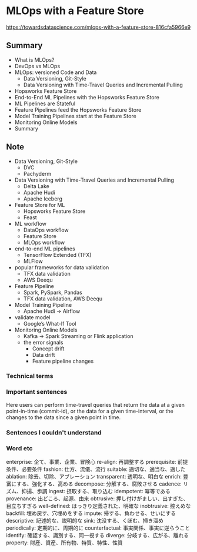 # MLOps with a Feature Store

https://towardsdatascience.com/mlops-with-a-feature-store-816cfa5966e9

## Summary

- What is MLOps?
- DevOps vs MLOps
- MLOps: versioned Code and Data
    - Data Versioning, Git-Style
    - Data Versioning with Time-Travel Queries and Incremental Pulling
- Hopsworks Feature Store
- End-to-End ML Pipelines with the Hopsworks Feature Store
- ML Pipelines are Stateful
- Feature Pipelines feed the Hopsworks Feature Store
- Model Training Pipelines start at the Feature Store
- Monitoring Online Models
- Summary

## Note

- Data Versioning, Git-Style
    - DVC
    - Pachyderm
- Data Versioning with Time-Travel Queries and Incremental Pulling
    - Delta Lake
    - Apache Hudi
    - Apache Iceberg
- Feature Store for ML
    - Hopsworks Feature Store
    - Feast
- ML workflow
    - DataOps workflow
    - Feature Store
    - MLOps workflow
- end-to-end ML pipelines
    - TensorFlow Extended (TFX)
    - MLFlow
- popular frameworks for data validation
    - TFX data validation
    - AWS Deequ 
- Feature Pipeline
    - Spark, PySpark, Pandas
    - TFX data validation, AWS Deequ 
- Model Training Pipeline
    - Apache Hudi -> Airflow
- validate model
    - Google’s What-If Tool
- Monitoring Online Models
    - Kafka -> Spark Streaming or Flink application
    - the error signals
        - Concept drift
        - Data drift
        - Feature pipeline changes


### Technical terms

### Important sentences

Here users can perform time-travel queries that return the data at a given point-in-time (commit-id), or the data for a given time-interval, or the changes to the data since a given point in time. 

### Sentences I couldn't understand

### Word etc

enterprise: 企て、事業、企業、冒険心
re-align: 再調整する
prerequisite: 前提条件、必要条件
fashion: 仕方、流儀、流行
suitable: 適切な、適当な、適した
ablation: 除去、切除、アブレーション
transparent: 透明な、明白な
enrich: 豊富にする、強化する、高める
decompose: 分解する、腐敗させる
cadence: リズム、抑揚、歩調
ingest: 摂取する、取り込む
idempotent: 冪等である
provenance: 出どころ、起源、由来
obtrusive: 押し付けがましい、出すぎた、目立ちすぎる
well-defined: はっきり定義された、明確な
inobtrusive: 控えめな
backfill: 埋め戻す、穴埋めをする
impute: 帰する、負わせる、せいにする
descriptive: 記述的な、説明的な
sink: 沈没する、くぼむ、掃き溜め
periodically: 定期的に、周期的に
counterfactual: 事実関係、事実に逆らうこと
identify: 確認する、識別する、同一視する
diverge: 分岐する、広がる、離れる
property: 財産、資産、所有物、特質、特性、性質
